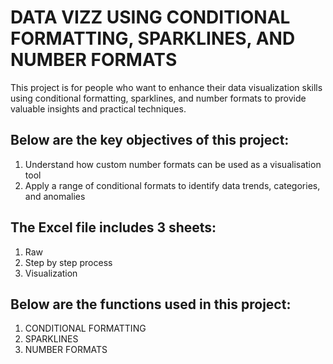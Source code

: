 # DATA VIZZ USING CONDITIONAL FORMATTING, SPARKLINES, AND NUMBER FORMATS
This project is for people who want to enhance their data visualization skills using conditional formatting,
sparklines, and number formats to provide valuable insights and practical techniques.

## Below are the key objectives of this project:
1. Understand how custom number formats can be used as a visualisation tool
2. Apply a range of conditional formats to identify data trends, categories, and anomalies

## The Excel file includes 3 sheets:
1. Raw
2. Step by step process
3. Visualization

## Below are the functions used in this project:
1. CONDITIONAL FORMATTING
2. SPARKLINES
3. NUMBER FORMATS

